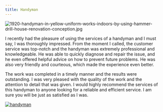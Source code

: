 ```yaml
---
title: Handyman
---
```


![1920-handyman-in-yellow-uniform-works-indoors-by-using-hammer-drill-house-renovation-conception.jpg](/1920-handyman-in-yellow-uniform-works-indoors-by-using-hammer-drill-house-renovation-conception.jpg)

I recently had the pleasure of using the services of a handyman and I must say, I was thoroughly impressed. From the moment I called, the customer service was top-notch and the handyman was extremely professional and knowledgeable. He was able to quickly diagnose and repair the issue, and he even offered helpful advice on how to prevent future problems. He was also very friendly and courteous, which made the experience even better.

The work was completed in a timely manner and the results were outstanding. I was very pleased with the quality of the work and the attention to detail that was given. I would highly recommend the services of this handyman to anyone looking for a reliable and efficient service. I am sure you will be just as satisfied as I was.

[![handyman](<https://dabuttonfactory.com/button.png?t=CHECK+SERVICE&f=Noto+Sans-Bold&ts=26&tc=fff&hp=45&vp=20&c=11&bgt=unicolored&bgc=4bd42f>)](<https://londonexpertfinder.com/link>)